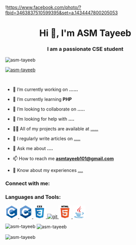 !https://www.facebook.com/photo/?fbid=3463837510599395&set=a.1434447800205053
<h1 align="center">Hi 👋, I'm ASM Tayeeb</h1>
<h3 align="center">I am a passionate CSE student</h3>

<p align="left"> <img src="https://komarev.com/ghpvc/?username=asm-tayeeb&label=Profile%20views&color=0e75b6&style=flat" alt="asm-tayeeb" /> </p>

<p align="left"> <a href="https://github.com/ryo-ma/github-profile-trophy"><img src="https://github-profile-trophy.vercel.app/?username=asm-tayeeb" alt="asm-tayeeb" /></a> </p>

<p align="left"> <a href="https://twitter.com/" target="blank"><img src="https://img.shields.io/twitter/follow/?logo=twitter&style=for-the-badge" alt="" /></a> </p>

- 🔭 I’m currently working on **......**

- 🌱 I’m currently learning **PHP**

- 👯 I’m looking to collaborate on **.....**

- 🤝 I’m looking for help with **....**

- 👨‍💻 All of my projects are available at [......](......)

- 📝 I regularly write articles on [.....](.....)

- 💬 Ask me about **....**

- 📫 How to reach me **asmtayeeb101@gmail.com**

- 📄 Know about my experiences [....](....)

<h3 align="left">Connect with me:</h3>
<p align="left">
</p>

<h3 align="left">Languages and Tools:</h3>
<p align="left"> <a href="https://www.cprogramming.com/" target="_blank" rel="noreferrer"> <img src="https://raw.githubusercontent.com/devicons/devicon/master/icons/c/c-original.svg" alt="c" width="40" height="40"/> </a> <a href="https://www.w3schools.com/cpp/" target="_blank" rel="noreferrer"> <img src="https://raw.githubusercontent.com/devicons/devicon/master/icons/cplusplus/cplusplus-original.svg" alt="cplusplus" width="40" height="40"/> </a> <a href="https://www.w3schools.com/css/" target="_blank" rel="noreferrer"> <img src="https://raw.githubusercontent.com/devicons/devicon/master/icons/css3/css3-original-wordmark.svg" alt="css3" width="40" height="40"/> </a> <a href="https://git-scm.com/" target="_blank" rel="noreferrer"> <img src="https://www.vectorlogo.zone/logos/git-scm/git-scm-icon.svg" alt="git" width="40" height="40"/> </a> <a href="https://www.w3.org/html/" target="_blank" rel="noreferrer"> <img src="https://raw.githubusercontent.com/devicons/devicon/master/icons/html5/html5-original-wordmark.svg" alt="html5" width="40" height="40"/> </a> <a href="https://www.java.com" target="_blank" rel="noreferrer"> <img src="https://raw.githubusercontent.com/devicons/devicon/master/icons/java/java-original.svg" alt="java" width="40" height="40"/> </a> </p>

<p><img align="left" src="https://github-readme-stats.vercel.app/api/top-langs?username=asm-tayeeb&show_icons=true&locale=en&layout=compact" alt="asm-tayeeb" /></p>

<p>&nbsp;<img align="center" src="https://github-readme-stats.vercel.app/api?username=asm-tayeeb&show_icons=true&locale=en" alt="asm-tayeeb" /></p>

<p><img align="center" src="https://github-readme-streak-stats.herokuapp.com/?user=asm-tayeeb&" alt="asm-tayeeb" /></p>
